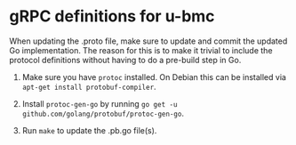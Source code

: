 # gRPC definitions for u-bmc

When updating the .proto file, make sure to update and commit the updated Go
implementation. The reason for this is to make it trivial to include the
protocol definitions without having to do a pre-build step in Go.

1. Make sure you have `protoc` installed. On Debian this can be installed via
`apt-get install protobuf-compiler`.

2. Install `protoc-gen-go` by running `go get -u github.com/golang/protobuf/protoc-gen-go`.

3. Run `make` to update the .pb.go file(s).

